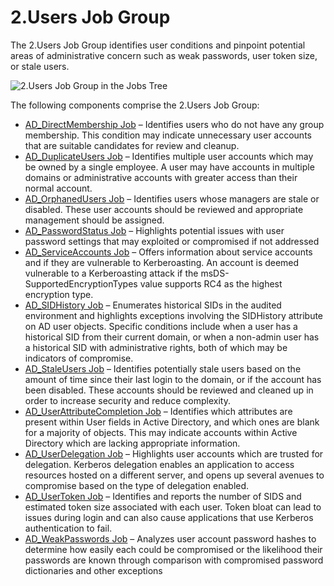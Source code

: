 # 2.Users Job Group

The 2.Users Job Group identifies user conditions and pinpoint potential areas of administrative
concern such as weak passwords, user token size, or stale users.

![2.Users Job Group in the Jobs Tree](/img/versioned_docs/accessanalyzer_11.6/accessanalyzer/admin/hostmanagement/jobstree.webp)

The following components comprise the 2.Users Job Group:

- [AD_DirectMembership Job](/docs/accessanalyzer/11.6/solutions/activedirectory/users/ad_directmembership.md)
  – Identifies users who do not have any group membership. This condition may indicate unnecessary
  user accounts that are suitable candidates for review and cleanup.
- [AD_DuplicateUsers Job](/docs/accessanalyzer/11.6/solutions/activedirectory/users/ad_duplicateusers.md)
  – Identifies multiple user accounts which may be owned by a single employee. A user may have
  accounts in multiple domains or administrative accounts with greater access than their normal
  account.
- [AD_OrphanedUsers Job](/docs/accessanalyzer/11.6/solutions/activedirectory/users/ad_orphanedusers.md)
  – Identifies users whose managers are stale or disabled. These user accounts should be reviewed
  and appropriate management should be assigned.
- [AD_PasswordStatus Job](/docs/accessanalyzer/11.6/solutions/activedirectory/users/ad_passwordstatus.md)
  – Highlights potential issues with user password settings that may exploited or compromised if not
  addressed
- [AD_ServiceAccounts Job](/docs/accessanalyzer/11.6/solutions/activedirectory/users/ad_serviceaccounts.md)
  – Offers information about service accounts and if they are vulnerable to Kerberoasting. An
  account is deemed vulnerable to a Kerberoasting attack if the msDS-SupportedEncryptionTypes value
  supports RC4 as the highest encryption type.
- [AD_SIDHistory Job](/docs/accessanalyzer/11.6/solutions/activedirectory/users/ad_sidhistory.md)
  – Enumerates historical SIDs in the audited environment and highlights exceptions involving the
  SIDHistory attribute on AD user objects. Specific conditions include when a user has a historical
  SID from their current domain, or when a non-admin user has a historical SID with administrative
  rights, both of which may be indicators of compromise.
- [AD_StaleUsers Job](/docs/accessanalyzer/11.6/solutions/activedirectory/users/ad_staleusers.md)
  – Identifies potentially stale users based on the amount of time since their last login to the
  domain, or if the account has been disabled. These accounts should be reviewed and cleaned up in
  order to increase security and reduce complexity.
- [AD_UserAttributeCompletion Job](/docs/accessanalyzer/11.6/solutions/activedirectory/users/ad_userattributecompletion.md)
  – Identifies which attributes are present within User fields in Active Directory, and which ones
  are blank for a majority of objects. This may indicate accounts within Active Directory which are
  lacking appropriate information.
- [AD_UserDelegation Job](/docs/accessanalyzer/11.6/solutions/activedirectory/users/ad_userdelegation.md)
  – Highlights user accounts which are trusted for delegation. Kerberos delegation enables an
  application to access resources hosted on a different server, and opens up several avenues to
  compromise based on the type of delegation enabled.
- [AD_UserToken Job](/docs/accessanalyzer/11.6/solutions/activedirectory/users/ad_usertoken.md)
  – Identifies and reports the number of SIDS and estimated token size associated with each user.
  Token bloat can lead to issues during login and can also cause applications that use Kerberos
  authentication to fail.
- [AD_WeakPasswords Job](/docs/accessanalyzer/11.6/solutions/activedirectory/users/ad_weakpasswords.md)
  – Analyzes user account password hashes to determine how easily each could be compromised or the
  likelihood their passwords are known through comparison with compromised password dictionaries and
  other exceptions
